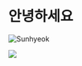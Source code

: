 
# 안녕하세요

  ![Sunhyeok](https://github-readme-stats.vercel.app/api?username=sunhyeok&theme=radical&show_icons=true)

<img src="https://capsule-render.vercel.app/api?type=waving&color=auto&height=200&section=header&text=내용입력&fontSize=90" />
